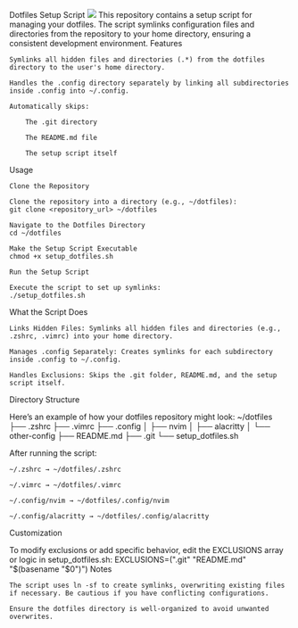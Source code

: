 Dotfiles Setup Script
![](https://github.com/acrossthesnow/.dotfiles/blob/main/logo.png)
This repository contains a setup script for managing your dotfiles. The script symlinks configuration files and directories from the repository to your home directory, ensuring a consistent development environment.
Features

    Symlinks all hidden files and directories (.*) from the dotfiles directory to the user's home directory.

    Handles the .config directory separately by linking all subdirectories inside .config into ~/.config.

    Automatically skips:

        The .git directory

        The README.md file

        The setup script itself

Usage

    Clone the Repository

    Clone the repository into a directory (e.g., ~/dotfiles):
    git clone <repository_url> ~/dotfiles

    Navigate to the Dotfiles Directory
    cd ~/dotfiles

    Make the Setup Script Executable
    chmod +x setup_dotfiles.sh

    Run the Setup Script

    Execute the script to set up symlinks:
    ./setup_dotfiles.sh

What the Script Does

    Links Hidden Files: Symlinks all hidden files and directories (e.g., .zshrc, .vimrc) into your home directory.

    Manages .config Separately: Creates symlinks for each subdirectory inside .config to ~/.config.

    Handles Exclusions: Skips the .git folder, README.md, and the setup script itself.

Directory Structure

Here’s an example of how your dotfiles repository might look:
~/dotfiles
├── .zshrc
├── .vimrc
├── .config
│   ├── nvim
│   ├── alacritty
│   └── other-config
├── README.md
├── .git
└── setup_dotfiles.sh

After running the script:

    ~/.zshrc → ~/dotfiles/.zshrc

    ~/.vimrc → ~/dotfiles/.vimrc

    ~/.config/nvim → ~/dotfiles/.config/nvim

    ~/.config/alacritty → ~/dotfiles/.config/alacritty

Customization

To modify exclusions or add specific behavior, edit the EXCLUSIONS array or logic in setup_dotfiles.sh:
EXCLUSIONS=(".git" "README.md" "$(basename "$0")")
Notes

    The script uses ln -sf to create symlinks, overwriting existing files if necessary. Be cautious if you have conflicting configurations.

    Ensure the dotfiles directory is well-organized to avoid unwanted overwrites.
